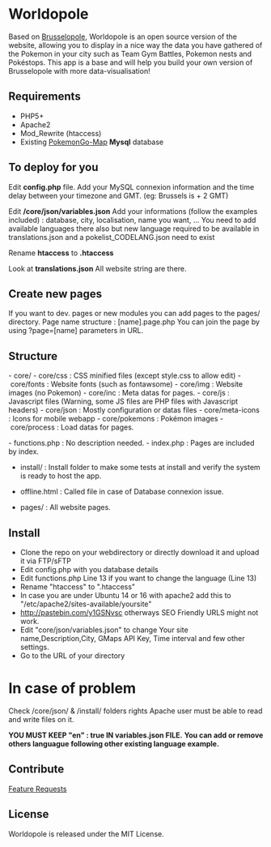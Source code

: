 # Worldopole

Based on [Brusselopole](http://www.brusselopole.be), Worldopole is an open source version of the website, allowing you to display in a nice way the data you have gathered of the Pokemon in your city such as Team Gym Battles, Pokemon nests and Pokéstops. This app is a base and will help you build your own version of Brusselopole with more data-visualisation! 

## Requirements

- PHP5+ 
- Apache2
- Mod_Rewrite (htaccess) 
- Existing [PokemonGo-Map](https://github.com/PokemonGoMap/PokemonGo-Map) **Mysql** database

## To deploy for you

Edit **config.php** file. 
Add your MySQL connexion information and the time delay between your timezone and GMT. (eg: Brussels is + 2 GMT)


Edit **/core/json/variables.json** 
Add your informations (follow the examples included) : database, city, localisation, name you want, ... 
You need to add available languages there also but new language required to be available in translations.json and a pokelist_CODELANG.json need to exist

Rename **htaccess** to **.htaccess**


Look at **translations.json**
All website string are there. 


## Create new pages 

If you want to dev. pages or new modules you can add pages to the pages/ directory. 
Page name structure : [name].page.php 
You can join the page by using ?page=[name] parameters in URL. 

## Structure 

- core/
- core/css 		: CSS minified files (except style.css to allow edit)
- core/fonts 	: Website fonts (such as fontawsome)
- core/img		: Website images (no Pokemon)
- core/inc		: Meta datas for pages. 
- core/js 		: Javascript files (Warning, some JS files are PHP files with Javascript headers)
- core/json		: Mostly configuration or datas files
- core/meta-icons : Icons for mobile webapp 
- core/pokemons	: Pokémon images 
- core/process 	: Load datas for pages. 

- functions.php 	: No description needed. 
- index.php		: Pages are included by index. 

- install/ 		: Install folder to make some tests at install and verify the system is ready to host the app. 
- offline.html	: Called file in case of Database connexion issue. 

- pages/ 			: All website pages.


## Install 

- Clone the repo on your webdirectory or directly download it and upload it via FTP/sFTP
- Edit config.php with you database details
- Edit functions.php Line 13 if you want to change the language (Line 13)
- Rename "htaccess" to ".htaccess"
- In case you are under Ubuntu 14 or 16 with apache2 add this to "/etc/apache2/sites-available/yoursite"
- http://pastebin.com/y1GSNvsc otherways SEO Friendly URLS might not work.
- Edit "core/json/variables.json" to change Your site name,Description,City, GMaps API Key, Time interval and few other settings.
- Go to the URL of your directory 

# In case of problem 
Check /core/json/ & /install/ folders rights 
Apache user must be able to read and write files on it. 

**YOU MUST KEEP "en" : true IN variables.json FILE.** 
**You can add or remove others languague following other existing language example.** 


## Contribute 

[Feature Requests](http://feathub.com/brusselopole/Worldopole)


## License

Worldopole is released under the MIT License.
 

